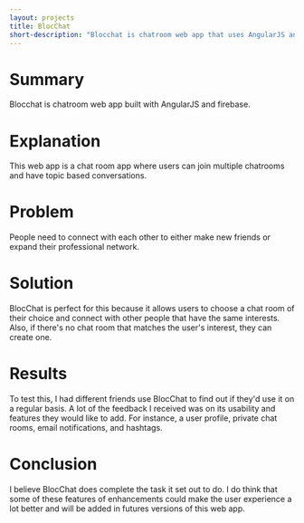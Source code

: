```yaml
---
layout: projects
title: BlocChat
short-description: "Blocchat is chatroom web app that uses AngularJS and firebase."
---
```


Summary
=======

Blocchat is chatroom web app built with AngularJS and firebase.


Explanation
============

This web app is a chat room app where users can join multiple chatrooms
and have topic based conversations.

Problem
========

People need to connect with each other to either make new friends or expand their professional network.

Solution
========

BlocChat is perfect for this because it allows users to choose a chat room of their choice and connect with other people that have the same interests. Also, if there's no chat room that matches the user's interest, they can create one.


Results
=======

To test this, I had different friends use BlocChat to find out if they'd use it on a regular basis. A lot of the feedback I received was on its usability and features they would like to add. For instance, a user profile, private chat rooms, email notifications, and hashtags.



Conclusion
==========

I believe BlocChat does complete the task it set out to do. I do think that some of these features of enhancements could make the user experience a lot better and will be added in futures versions of this web app. 
